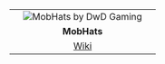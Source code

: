 |          |                                                                               |          |
|----------|:-----------------------------------------------------------------------------:|----------|
|          | ![MobHats by DwD Gaming](https://dl.dropboxusercontent.com/u/15187045/Pl3x_Logo.png) |          |
|          | **MobHats**                                                                |          |
|          | [Wiki](https://bitbucket.org/dwdgamingdev/mobhats/wiki)           |          |